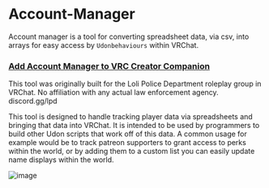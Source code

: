 # Account-Manager
Account manager is a tool for converting spreadsheet data, via csv, into arrays for easy access by `Udonbehaviours` within VRChat.

### [Add Account Manager to VRC Creator Companion](https://swivei.github.io/Account-Manager/)


This tool was originally built for the Loli Police Department roleplay group in VRChat. No affiliation with any actual law enforcement agency. discord.gg/lpd

This tool is designed to handle tracking player data via spreadsheets and bringing that data into VRChat. 
It is intended to be used by programmers to build other Udon scripts that work off of this data.
A common usage for example would be to track patreon supporters to grant access to perks within the world, 
or by adding them to a custom list you can easily update name displays within the world.

![image](https://user-images.githubusercontent.com/429522/179320520-f28807fe-333a-44a5-b8c7-e7a4d14d9b1b.png)
